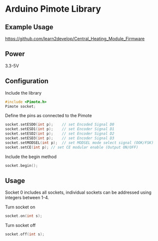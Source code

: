 # Arduino Pimote Library

## Example Usage
https://github.com/learn2develop/Central_Heating_Module_Firmware

## Power
3.3-5V

## Configuration

Include the library
```C
#include <Pimote.h>
Pimote socket;
```

Define the pins as connected to the Pimote 
```C
socket.setESD0(int p);    // set Encoded Signal D0
socket.setESD1(int p);    // set Encoder Signal D1
socket.setESD2(int p);    // set Encoder Signal D2
socket.setESD3(int p);    // set Encoder Signal D3
socket.setMODSEL(int p);  // set MODSEL mode select signal (OOK/FSK)
socket.setCE(int p); // set CE modular enable (Output ON/OFF)
```
Include the begin method
```C
socket.begin();
```

## Usage

Socket 0 includes all sockets, individual sockets can be addressed using integers between 1-4.

Turn socket on
```C
socket.on(int s);
```

Turn socket off
```C
socket.off(int s);

```
